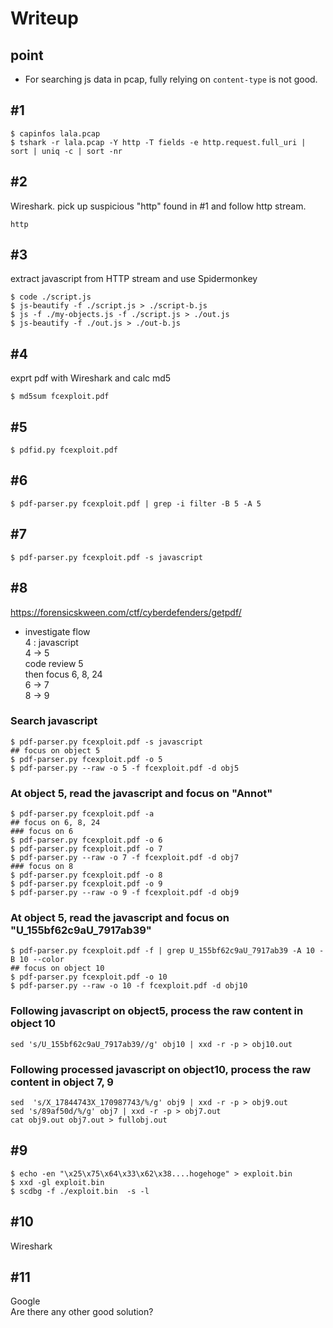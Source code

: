 # Writeup
## point
- For searching js data in pcap, fully relying on `content-type` is not good.

## #1
```
$ capinfos lala.pcap
$ tshark -r lala.pcap -Y http -T fields -e http.request.full_uri | sort | uniq -c | sort -nr
```

## #2
Wireshark. pick up suspicious "http" found in #1 and follow http stream.
```
http
```

## #3
extract javascript from HTTP stream and use Spidermonkey
```
$ code ./script.js
$ js-beautify -f ./script.js > ./script-b.js
$ js -f ./my-objects.js -f ./script.js > ./out.js
$ js-beautify -f ./out.js > ./out-b.js
```

## #4
exprt pdf with Wireshark and calc md5
```
$ md5sum fcexploit.pdf
```

## #5
```
$ pdfid.py fcexploit.pdf
```

## #6
```
$ pdf-parser.py fcexploit.pdf | grep -i filter -B 5 -A 5
```

## #7
```
$ pdf-parser.py fcexploit.pdf -s javascript
```

## #8
https://forensicskween.com/ctf/cyberdefenders/getpdf/

- investigate flow  
4 : javascript  
4 -> 5  
code review 5  
then focus 6, 8, 24  
6 -> 7  
8 -> 9  

### Search javascript
```
$ pdf-parser.py fcexploit.pdf -s javascript
## focus on object 5
$ pdf-parser.py fcexploit.pdf -o 5
$ pdf-parser.py --raw -o 5 -f fcexploit.pdf -d obj5
```

### At object 5, read the javascript and focus on "Annot"
```
$ pdf-parser.py fcexploit.pdf -a
## focus on 6, 8, 24
### focus on 6
$ pdf-parser.py fcexploit.pdf -o 6
$ pdf-parser.py fcexploit.pdf -o 7
$ pdf-parser.py --raw -o 7 -f fcexploit.pdf -d obj7
### focus on 8
$ pdf-parser.py fcexploit.pdf -o 8
$ pdf-parser.py fcexploit.pdf -o 9
$ pdf-parser.py --raw -o 9 -f fcexploit.pdf -d obj9
```

### At object 5, read the javascript and focus on "U_155bf62c9aU_7917ab39"
```
$ pdf-parser.py fcexploit.pdf -f | grep U_155bf62c9aU_7917ab39 -A 10 -B 10 --color
## focus on object 10
$ pdf-parser.py fcexploit.pdf -o 10
$ pdf-parser.py --raw -o 10 -f fcexploit.pdf -d obj10
```

### Following javascript on object5, process the raw content in object 10
```
sed 's/U_155bf62c9aU_7917ab39//g' obj10 | xxd -r -p > obj10.out
```

### Following processed javascript on object10, process the raw content in object 7, 9
```
sed  's/X_17844743X_170987743/%/g' obj9 | xxd -r -p > obj9.out
sed 's/89af50d/%/g' obj7 | xxd -r -p > obj7.out
cat obj9.out obj7.out > fullobj.out
```

## #9
```
$ echo -en "\x25\x75\x64\x33\x62\x38....hogehoge" > exploit.bin
$ xxd -gl exploit.bin
$ scdbg -f ./exploit.bin  -s -l
```

## #10
Wireshark

## #11
Google  
Are there any other good solution?